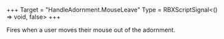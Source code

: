 +++
Target = "HandleAdornment.MouseLeave"
Type = RBXScriptSignal<() => void, false>
+++

Fires when a user moves their mouse out of the adornment.